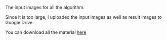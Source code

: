 The input images for all the algorithm.

Since it is too large, I uploaded the input images as well as result images to Google Drive.

You can download all the material [here](https://drive.google.com/file/d/0BwFktEM1WILoSFUtNmh1dGhFR2s/view?usp=sharing)
